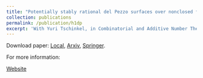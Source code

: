 ```yaml
---
title: "Potentially stably rational del Pezzo surfaces over nonclosed fields"
collection: publications
permalink: /publication/h1dp
excerpt: 'With Yuri Tschinkel, in Combinatorial and Additive Number Theory III, ed. M. Nathanson, Springer, 227-233, (2020)'
---
```

Download paper:
[Local](/files/h1dp3.pdf),
[Arxiv](https://arxiv.org/abs/1808.09061),
[Springer](https://link.springer.com/chapter/10.1007/978-3-030-31106-3_17).

For more information:

[Website](https://cims.nyu.edu/~tschinke/papers/yuri/18h1dp/magma/)
